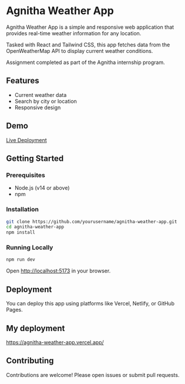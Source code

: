 # Agnitha Weather App

Agnitha Weather App is a simple and responsive web application that provides real-time weather information for any location.

Tasked with React and Tailwind CSS, this app fetches data from the OpenWeatherMap API to display current weather conditions.

Assignment completed as part of the Agnitha internship program.

## Features

- Current weather data
- Search by city or location
- Responsive design

## Demo

[Live Deployment](https://agnitha-weather-app.vercel.app/)

## Getting Started

### Prerequisites

- Node.js (v14 or above)
- npm

### Installation

```bash
git clone https://github.com/yourusername/agnitha-weather-app.git
cd agnitha-weather-app
npm install
```

### Running Locally

```bash
npm run dev
```

Open [http://localhost:5173](http://localhost:5173) in your browser.

## Deployment

You can deploy this app using platforms like Vercel, Netlify, or GitHub Pages.

## My deployment

https://agnitha-weather-app.vercel.app/

## Contributing

Contributions are welcome! Please open issues or submit pull requests.
